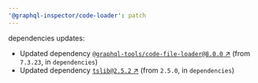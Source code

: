 ```yaml
---
'@graphql-inspector/code-loader': patch
---
```

dependencies updates:
  - Updated dependency [`@graphql-tools/code-file-loader@8.0.0`
    ↗︎](https://www.npmjs.com/package/@graphql-tools/code-file-loader/v/8.0.0) (from `7.3.23`, in
    `dependencies`)
  - Updated dependency [`tslib@2.5.2` ↗︎](https://www.npmjs.com/package/tslib/v/2.5.2) (from
    `2.5.0`, in `dependencies`)
